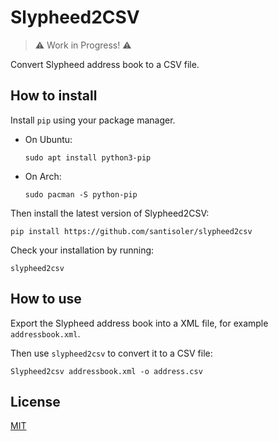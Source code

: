 # Slypheed2CSV

> ⚠️ Work in Progress! ⚠️

Convert Slypheed address book to a CSV file.

## How to install

Install `pip` using your package manager.

- On Ubuntu:
    ```
    sudo apt install python3-pip
    ```
- On Arch:
    ```
    sudo pacman -S python-pip
    ```

Then install the latest version of Slypheed2CSV:

```
pip install https://github.com/santisoler/slypheed2csv
```

Check your installation by running:

```
slypheed2csv
```

## How to use

Export the Slypheed address book into a XML file, for example
`addressbook.xml`.

Then use `slypheed2csv` to convert it to a CSV file:

```
Slypheed2csv addressbook.xml -o address.csv
```

## License

[MIT]()
